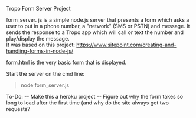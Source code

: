 Tropo Form Server Project

form_server. js is a simple node.js server that presents a form which asks a user to put
in a phone number, a "network" (SMS or PSTN) and message.   It sends the response to 
a Tropo app which will call or text the number and play/display the message.   
It was based on this project: https://www.sitepoint.com/creating-and-handling-forms-in-node-js/

form.html is the very basic form that is displayed.

Start the server on the cmd line:
> node form_server.js

To-Do:
-- Make this a heroku project
-- Figure out why the form takes so long to load after the first time (and why do the site always get two requests?